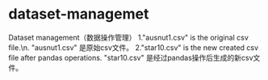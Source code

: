 # dataset-managemet
Dataset management（数据操作管理）
1."ausnut1.csv" is the original csv file.\n. 
  "ausnut1.csv" 是原始csv文件。
2."star10.csv" is the new created csv file after pandas operations.
  "star10.csv" 是经过pandas操作后生成的新csv文件。
